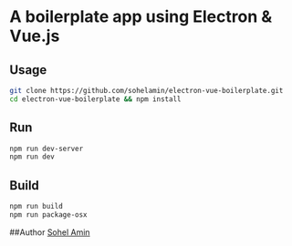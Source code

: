 # A boilerplate app using Electron & Vue.js

## Usage

```bash
git clone https://github.com/sohelamin/electron-vue-boilerplate.git
cd electron-vue-boilerplate && npm install
```

## Run

```bash
npm run dev-server
npm run dev
```

## Build

```bash
npm run build
npm run package-osx
```

##Author
[Sohel Amin](http://www.sohelamin.com)

